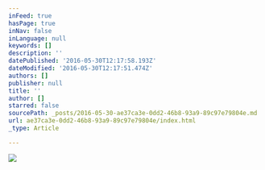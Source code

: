 ```yaml
---
inFeed: true
hasPage: true
inNav: false
inLanguage: null
keywords: []
description: ''
datePublished: '2016-05-30T12:17:58.193Z'
dateModified: '2016-05-30T12:17:51.474Z'
authors: []
publisher: null
title: ''
author: []
starred: false
sourcePath: _posts/2016-05-30-ae37ca3e-0dd2-46b8-93a9-89c97e79804e.md
url: ae37ca3e-0dd2-46b8-93a9-89c97e79804e/index.html
_type: Article

---
```

![](https://the-grid-user-content.s3-us-west-2.amazonaws.com/6e42e8e4-21ea-4ade-9597-1b48e70f81df.jpg)